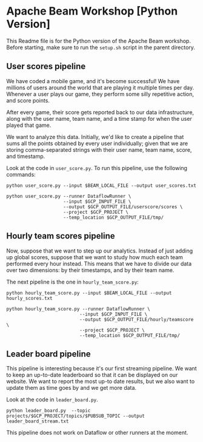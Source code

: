 # Apache Beam Workshop [Python Version]
This Readme file is for the Python version of the Apache Beam workshop.
Before starting, make sure to run the `setup.sh` script in the parent directory.


## User scores pipeline

We have coded a mobile game, and it's become successful! We have millions of users around the world 
that are playing it multiple times per day. Whenever a user plays our game, they perform some
silly repetitive action, and score points. 

After every game, their score gets reported back to our data infrastructure, along with the
user name, team name, and a time stamp for when the user played that game.

We want to analyze this data. Initially, we'd like to create a pipeline that sums all the 
points obtained by every user individually; given that we are storing comma-separated
strings with their user name, team name, score, and timestamp.

Look at the code in `user_score.py`. To run this pipeline, use the following commands:

    python user_score.py --input $BEAM_LOCAL_FILE --output user_scores.txt

    python user_score.py --runner DataflowRunner \
                         --input $GCP_INPUT_FILE \
                         --output $GCP_OUTPUT_FILE/userscore/scores \
                         --project $GCP_PROJECT \
                         --temp_location $GCP_OUTPUT_FILE/tmp/


## Hourly team scores pipeline

Now, suppose that we want to step up our analytics. Instead of just adding up global scores,
suppose that we want to study how much each team performed every hour instead. This means that
we have to divide our data over two dimensions: by their timestamps, and by their team name.

The next pipeline is the one in `hourly_team_score.py`:

    python hourly_team_score.py --input $BEAM_LOCAL_FILE --output hourly_scores.txt

    python hourly_team_score.py --runner DataflowRunner \
                               --input $GCP_INPUT_FILE \
                               --output $GCP_OUTPUT_FILE/hourly/teamscore \
                               --project $GCP_PROJECT \
                               --temp_location $GCP_OUTPUT_FILE/tmp/


## Leader board pipeline
This pipeline is interesting because it's our first streaming pipeline. We want to keep an
up-to-date leaderboard so that it can be displayed on our website. We want to report the 
most up-to date results, but we also want to update them as time goes by and we get more
data.

Look at the code in `leader_board.py`.

    python leader_board.py  --topic projects/$GCP_PROJECT/topics/$PUBSUB_TOPIC --output leader_board_stream.txt

This pipeline does not work on Dataflow or other runners at the moment.
